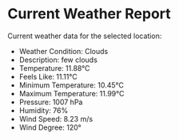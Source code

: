 # Current Weather Report
Current weather data for the selected location:
- Weather Condition: Clouds
- Description: few clouds
- Temperature: 11.88°C
- Feels Like: 11.11°C
- Minimum Temperature: 10.45°C
- Maximum Temperature: 11.99°C
- Pressure: 1007 hPa
- Humidity: 76%
- Wind Speed: 8.23 m/s
- Wind Degree: 120°
